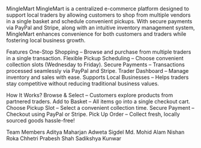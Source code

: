 MingleMart
MingleMart is a centralized e-commerce platform designed to support local traders by allowing customers to shop from multiple vendors in a single basket and schedule convenient pickups. With secure payments via PayPal and Stripe, along with an intuitive inventory management system, MingleMart enhances convenience for both customers and traders while fostering local business growth.

Features
One-Stop Shopping – Browse and purchase from multiple traders in a single transaction.
Flexible Pickup Scheduling – Choose convenient collection slots (Wednesday to Friday).
Secure Payments – Transactions processed seamlessly via PayPal and Stripe.
Trader Dashboard – Manage inventory and sales with ease.
Supports Local Businesses – Helps traders stay competitive without reducing traditional business values.

How It Works?
Browse & Select – Customers explore products from partnered traders.
Add to Basket – All items go into a single checkout cart.
Choose Pickup Slot – Select a convenient collection time.
Secure Payment – Checkout using PayPal or Stripe.
Pick Up Order – Collect fresh, locally sourced goods hassle-free!

Team Members
Aditya Maharjan
Adweta Sigdel
Md. Mohid Alam
Nishan Roka Chhetri
Prabesh Shah
Sadikshya Kunwar
